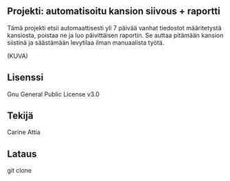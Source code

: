 ## Projekti: automatisoitu kansion siivous + raportti

Tämä projekti etsii automaattisesti yli 7 päivää vanhat tiedostot määritetystä kansiosta, poistaa ne ja luo päivittäisen raportin. Se auttaa pitämään kansion siistinä ja säästämään levytilaa ilman manuaalista työtä.

(KUVA)

## Lisenssi

Gnu General Public License v3.0

## Tekijä

Carine Attia

## Lataus

git clone


